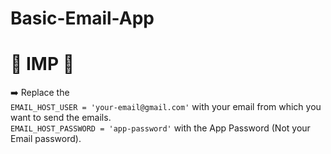 # Basic-Email-App
# 🚨 IMP 🚨  
➡️ Replace the  
`EMAIL_HOST_USER = 'your-email@gmail.com'` with your email from which you want to send the emails.  
`EMAIL_HOST_PASSWORD = 'app-password'` with the App Password (Not your Email password).  
